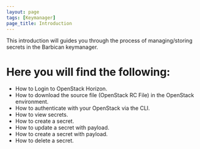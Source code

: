 ```yaml
---
layout: page
tags: [Keymanager]
page_title: Introduction
---
```

This introduction will guides you through the process of managing/storing secrets in the Barbican keymanager.


# Here you will find the following:

-	How to Login to OpenStack Horizon.
- How to download the source file (OpenStack RC File) in the OpenStack environment.
-	How to authenticate with your OpenStack via the CLI.
-	How to view secrets.
-	How to create a secret.
-	How to update a secret with payload.
-	How to create a secret with payload.
-	How to delete a secret.
